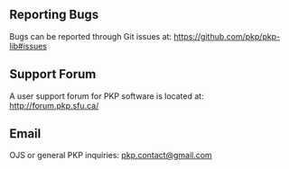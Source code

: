 ## Reporting Bugs

Bugs can be reported through Git issues at:
https://github.com/pkp/pkp-lib#issues

## Support Forum

A user support forum for PKP software is located at:
http://forum.pkp.sfu.ca/

## Email

OJS or general PKP inquiries: <pkp.contact@gmail.com>

